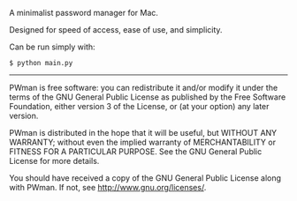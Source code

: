 A minimalist password manager for Mac.

Designed for speed of access, ease of use, and simplicity.

Can be run simply with:

~~~~
$ python main.py
~~~~

----

PWman is free software: you can redistribute it and/or modify it under the terms of the GNU General Public License as published by the Free Software Foundation, either version 3 of the License, or (at your option) any later version.

PWman is distributed in the hope that it will be useful, but WITHOUT ANY WARRANTY; without even the implied warranty of MERCHANTABILITY or FITNESS FOR A PARTICULAR PURPOSE.  See the GNU General Public License for more details.

You should have received a copy of the GNU General Public License along with PWman.  If not, see <http://www.gnu.org/licenses/>.
